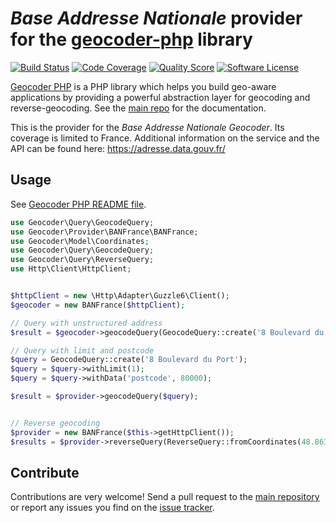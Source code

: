# *Base Addresse Nationale* provider for the [geocoder-php](https://github.com/geocoder-php/Geocoder) library
[![Build Status](https://travis-ci.org/sheub/BANFrance-provider.svg?branch=master)](https://travis-ci.org/sheub/BANFrance-provider)
[![Code Coverage](https://img.shields.io/scrutinizer/coverage/g/sheub/BANFrance-provider.svg?style=flat-square)](https://scrutinizer-ci.com/g/sheub/BANFrance-provider)
[![Quality Score](https://img.shields.io/scrutinizer/g/sheub/BANFrance-provider.svg?style=flat-square)](https://scrutinizer-ci.com/g/sheub/BANFrance-provider)
[![Software License](https://img.shields.io/badge/license-MIT-brightgreen.svg?style=flat-square)](LICENSE)


[Geocoder PHP](https://github.com/geocoder-php/Geocoder) is a PHP library which helps you build geo-aware applications by providing a powerful abstraction layer for geocoding and reverse-geocoding. See the [main repo](https://github.com/geocoder-php/Geocoder) for the documentation.

This is the provider for the *Base Addresse Nationale Geocoder*. Its coverage is limited to France. Additional information on the service and the API can be found here: https://adresse.data.gouv.fr/

## Usage

See [Geocoder PHP README file](https://github.com/geocoder-php/Geocoder/blob/master/README.md).

```php
use Geocoder\Query\GeocodeQuery;
use Geocoder\Provider\BANFrance\BANFrance;
use Geocoder\Model\Coordinates;
use Geocoder\Query\GeocodeQuery;
use Geocoder\Query\ReverseQuery;
use Http\Client\HttpClient;


$httpClient = new \Http\Adapter\Guzzle6\Client();
$geocoder = new BANFrance($httpClient);

// Query with unstructured address
$result = $geocoder->geocodeQuery(GeocodeQuery::create('8 Boulevard du Port 80000 Amiens'));

// Query with limit and postcode
$query = GeocodeQuery::create('8 Boulevard du Port');
$query = $query->withLimit(1);
$query = $query->withData('postcode', 80000);

$result = $provider->geocodeQuery($query);


// Reverse geocoding
$provider = new BANFrance($this->getHttpClient());
$results = $provider->reverseQuery(ReverseQuery::fromCoordinates(48.8632156, 2.3887722));

```

## Contribute

Contributions are very welcome! Send a pull request to the [main repository](https://github.com/sheub/BANFrance-provider) or 
report any issues you find on the [issue tracker](https://github.com/sheub/BANFrance-provider/issues).
